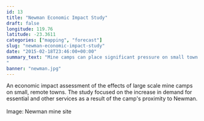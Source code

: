 ```yaml
---
id: 13
title: "Newman Economic Impact Study"
draft: false
longitude: 119.76
latitude: -23.3611
categories: ["mapping", "forecast"]
slug: "newman-economic-impact-study"
date: "2015-02-18T23:46:00+00:00"
summary_text: "Mine camps can place significant pressure on small town services
"
banner: "newman.jpg"
---
```


<div>An economic impact assessment of the effects of large scale mine camps on small, remote towns. The study focused on the increase in demand for essential and other services as a result of the camp's proximity to Newman.<br><br></div><div><span class="wysiwyg-color-silver">Image: Newman mine site</span><br><br></div>
